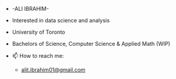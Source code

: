 - -ALI IBRAHIM-
- Interested in data science and analysis

- University of Toronto
- Bachelors of Science, Computer Science & Applied Math (WIP)

- 📫 How to reach me:
  - alit.ibrahim01@gmail.com

<!---
Ali-T-Ibrahim/Ali-T-Ibrahim is a ✨ special ✨ repository because its `README.md` (this file) appears on your GitHub profile.
You can click the Preview link to take a look at your changes.
--->
